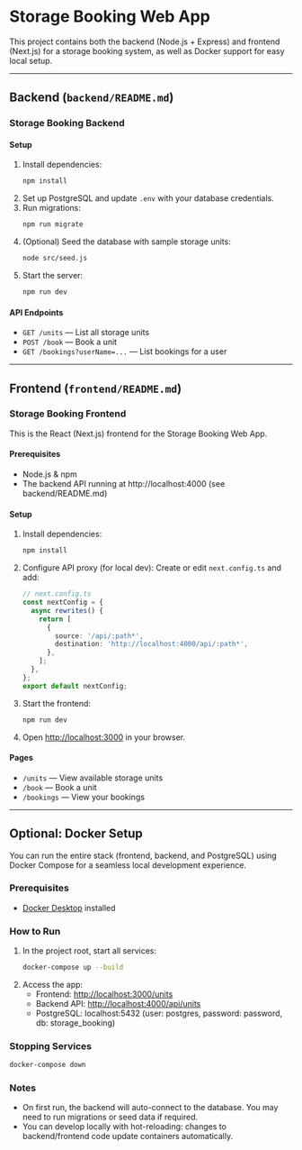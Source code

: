 # Storage Booking Web App

This project contains both the backend (Node.js + Express) and frontend (Next.js) for a storage booking system, as well as Docker support for easy local setup.

---

## Backend (`backend/README.md`)

### Storage Booking Backend

#### Setup

1. Install dependencies:
   ```bash
   npm install
   ```
2. Set up PostgreSQL and update `.env` with your database credentials.
3. Run migrations:
   ```bash
   npm run migrate
   ```
4. (Optional) Seed the database with sample storage units:
   ```bash
   node src/seed.js
   ```
5. Start the server:
   ```bash
   npm run dev
   ```

#### API Endpoints
- `GET /units` — List all storage units
- `POST /book` — Book a unit
- `GET /bookings?userName=...` — List bookings for a user

---

## Frontend (`frontend/README.md`)

### Storage Booking Frontend

This is the React (Next.js) frontend for the Storage Booking Web App.

#### Prerequisites
- Node.js & npm
- The backend API running at http://localhost:4000 (see backend/README.md)

#### Setup
1. Install dependencies:
   ```bash
   npm install
   ```
2. Configure API proxy (for local dev):
   Create or edit `next.config.ts` and add:
   ```ts
   // next.config.ts
   const nextConfig = {
     async rewrites() {
       return [
         {
           source: '/api/:path*',
           destination: 'http://localhost:4000/api/:path*',
         },
       ];
     },
   };
   export default nextConfig;
   ```
3. Start the frontend:
   ```bash
   npm run dev
   ```
4. Open [http://localhost:3000](http://localhost:3000) in your browser.

#### Pages
- `/units` — View available storage units
- `/book` — Book a unit
- `/bookings` — View your bookings

---

## Optional: Docker Setup

You can run the entire stack (frontend, backend, and PostgreSQL) using Docker Compose for a seamless local development experience.

### Prerequisites
- [Docker Desktop](https://www.docker.com/products/docker-desktop) installed

### How to Run

1. In the project root, start all services:
   ```bash
   docker-compose up --build
   ```
2. Access the app:
   - Frontend: [http://localhost:3000/units](http://localhost:3000/units)
   - Backend API: [http://localhost:4000/api/units](http://localhost:4000/api/units)
   - PostgreSQL: localhost:5432 (user: postgres, password: password, db: storage_booking)

### Stopping Services
```bash
docker-compose down
```

### Notes
- On first run, the backend will auto-connect to the database. You may need to run migrations or seed data if required.
- You can develop locally with hot-reloading: changes to backend/frontend code update containers automatically.
